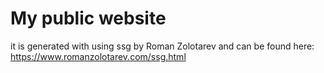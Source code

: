 # My public website

it is generated with using ssg by Roman Zolotarev and can be found here: https://www.romanzolotarev.com/ssg.html
